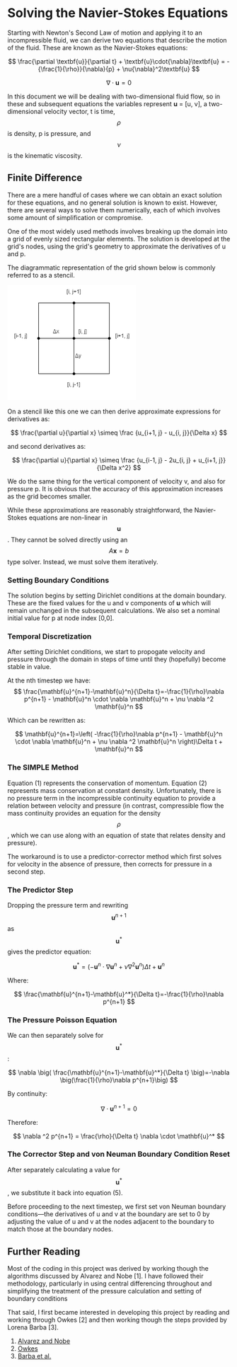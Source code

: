 # Solving the Navier-Stokes Equations

Starting with Newton's Second Law of motion and applying it to an incompressible fluid,
we can derive two equations that describe the motion of the fluid.
These are known as the Navier-Stokes equations:

$$
\frac{\partial \textbf{u}}{\partial t} + \textbf{u}\cdot{\nabla}\textbf{u} = -{\frac{1}{\rho}}{\nabla}{p} + \nu{\nabla}^2\textbf{u}
$$

$$
\nabla \cdot \textbf{u} = 0
$$

In this document we will be dealing with two-dimensional fluid flow,
so in these and subsequent equations the variables represent
**u** = [u, v], a two-dimensional velocity vector,
t is time, $$\rho$$ is density,
p is pressure,
and $$\nu$$ is the kinematic viscosity.

## Finite Difference

There are a mere handful of cases where we can obtain an exact solution for these equations,
and no general solution is known to exist.
However, there are several ways to solve them numerically,
each of which involves some amount of simplification or compromise.

One of the most widely used methods involves breaking up the domain into a grid
of evenly sized rectangular elements.
The solution is developed at the grid's nodes,
using the grid's geometry to approximate the derivatives of u and p.

The diagrammatic representation of the grid shown below is commonly referred to as a stencil.

![Stencil of the discretization grid](FVM-1.png)

On a stencil like this one we can then derive approximate expressions for derivatives as:

$$
\frac{\partial u}{\partial x} \simeq  \frac {u_{i+1, j} - u_{i, j}}{\Delta x}
$$

and second derivatives as:

$$
\frac{\partial u}{\partial x} \simeq  \frac {u_{i-1, j} - 2u_{i, j} + u_{i+1, j}}{\Delta x^2}
$$

We do the same thing for the vertical component of velocity v, and also for pressure p.
It is obvious that the accuracy of this approximation increases as the grid becomes smaller.

While these approximations are reasonably straightforward,
the Navier-Stokes equations are non-linear in $$\mathbf u$$.
They cannot be solved directly using an $$A \mathbf x = b$$ type solver.
Instead, we must solve them iteratively.

### Setting Boundary Conditions

The solution begins by setting Dirichlet conditions at the domain boundary.
These are the fixed values for the u and v components of **u** which will remain unchanged in the subsequent calculations.
We also set a nominal initial value for p at node index [0,0].

### Temporal Discretization

After setting Dirichlet conditions,
we start to propogate velocity and pressure through the domain in steps of time until they (hopefully) become stable in value.

At the nth timestep we have:
$$
\frac{\mathbf{u}^{n+1}-\mathbf{u}^n}{\Delta t}=-\frac{1}{\rho}\nabla p^{n+1} - \mathbf{u}^n \cdot \nabla \mathbf{u}^n + \nu \nabla ^2 \mathbf{u}^n
$$

Which can be rewritten as:

$$
\mathbf{u}^{n+1}=\left( -\frac{1}{\rho}\nabla p^{n+1}  - \mathbf{u}^n \cdot \nabla \mathbf{u}^n + \nu \nabla ^2 \mathbf{u}^n \right)\Delta t + \mathbf{u}^n
$$

### The SIMPLE Method

Equation (1) represents the conservation of momentum.
Equation (2) represents mass conservation at constant density.
Unfortunately, there is no pressure term in the incompressible continuity equation to provide a relation between velocity and pressure
(in contrast, compressible flow the mass continuity provides an equation for the density $$\rho$$,
which we can use along with an equation of state that relates density and pressure). 

The workaround is to use a predictor-corrector method which first solves for velocity in the absence of pressure,
then corrects for pressure in a second step.

### The Predictor Step

Dropping the pressure term and rewriting $$\mathbf{u}^{n+1}$$ as $$\mathbf{u}^*$$ gives the predictor equation:

$$
\mathbf{u}^*=\left(- \mathbf{u}^n \cdot \nabla \mathbf{u}^n + \nu \nabla ^2 \mathbf{u}^n \right)\Delta t + \mathbf{u}^n
$$

Where:

$$
\frac{\mathbf{u}^{n+1}-\mathbf{u}^*}{\Delta t}=-\frac{1}{\rho}\nabla p^{n+1}
$$

### The Pressure Poisson Equation

We can then separately solve for $$\mathbf{u}^*$$:

$$
\nabla \big( \frac{\mathbf{u}^{n+1}-\mathbf{u}^*}{\Delta t} \big)=-\nabla \big(\frac{1}{\rho}\nabla p^{n+1}\big)
$$

By continuity:

$$\begin{equation}\nabla \cdot \mathbf{u}^{n+1} = 0\end{equation}$$

Therefore:

$$
\nabla ^2 p^{n+1} = \frac{\rho}{\Delta t} \nabla \cdot \mathbf{u}^*
$$

### The Corrector Step and von Neuman Boundary Condition Reset

After separately calculating a value for $$\mathbf{u}^*$$,
we substitute it back into equation (5).

Before proceeding to the next timestep,
we first set von Neuman boundary conditions—the derivatives of u and v at the boundary are set to 0 by adjusting the value of u and v at the nodes adjacent to the boundary to match those at the boundary nodes.

## Further Reading

Most of the coding in this project was derived by working though the algorithms discussed by Alvarez and Nobe [1].
I have followed their methodology,
particularly in using central differencing throughout and simplifying the treatment of the pressure calculation and setting of boundary conditions

That said,
I first became interested in developing this project by reading and working through Owkes [2] and then working though the steps provided by Lorena Barba [3].
1. [Alvarez and Nobe](https://colab.research.google.com/github/josealvarez97/The-Ultimate-Guide-to-Write-Your-First-CFD-Solver/blob/main/The_Ultimate_Guide_to_Write_Your_First_CFD_Solver.ipynb)
2. [Owkes](https://www.montana.edu/mowkes/research/source-codes/GuideToCFD.pdf)
3. [Barba et al.](https://github.com/barbagroup/CFDPython/blob/master/lessons/14_Step_11.ipynb)
